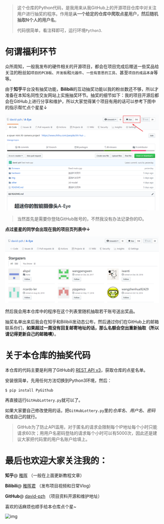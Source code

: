 > 这个仓库的Python代码，是我用来从我GitHub上的开源项目仓库中对关注用户进行抽奖的程序。作用是**从一个给定的仓库中爬取点星用户，然后随机抽取N个人的用户名**。
>
> 代码很简单，看注释即可，运行环境`Python3`.

# 何谓福利环节

众所周知，一般我发布的硬件相关的开源项目，都会在项目完成后赠送一些奖品给关注的粉丝如`项目的PCB板`、`开发板`和`元器件`、`一些有意思的工具`、甚至`项目的成品本身`等等。

由于**知乎**平台没有抽奖功能，**Bilibili**的互动抽奖功能以我的粉丝数还不够，所以才准备在本知名同性交友网站上实施抽奖环节。抽奖的细节如下：我的项目开源后都会在GitHub上进行分享和维护，所以大家觉得某个项目有用的话可以参考下图中的指示帮忙点个星星↓

![1577775878470](img/1577775878470.png)



> 当然首先是需要你登陆GitHub账号的，不然我没有办法记录你的ID。

**点过星星的同学会出现在我的项目页列表中↓**



![1577775963868](img/1577775963868.png)



然后我会用本仓库中的程序在这个列表里随机抽取若干账号送出奖品。

抽奖名单出来后我会在知乎和Bilibili发动态公布，然后通过你们在GitHub上的邮箱联系你们，**如果超过一周没有回复邮寄地址的话，那么名额会空出重新抽取（所以请记得更新自己的邮箱噢）**。



# 关于本仓库的抽奖代码

本仓库的代码主要是利用了GitHub的 [REST API v3](https://developer.github.com/v3/)，获取仓库的点星名单。

安装很简单，先用任何方法切换到Python3环境，然后：

```
$ pip install PyGithub
```

再直接运行`GitHubLottery.py`就可以了。

如果大家要自己修改使用的话，把`GitHubLottery.py`里的*仓库名*、*用户名*、*密码*改成自己的就行。

> GitHub为了防止API滥用，对于匿名的请求会限制每个IP地址每个小时只能请求60次；用用户名密码登陆的请求每个小时可以有5000次，因此还是建议大家把代码里的用户名账户给填上。



# 最后也欢迎大家关注我的：

**知乎**@ [稚晖](https://www.zhihu.com/people/zhi-hui-64-54/activities)  （一般在上面更新教程文章）

**Bilibili**@ [稚晖君](https://space.bilibili.com/20259914)  （发布项目视频和日常Vlog）

**GitHub**@ [david-pzh](https://github.com/david-pzh) （项目资料开源和维护地址）

喜欢的话麻烦也顺手给本仓库点个星~

![img](https://pic3.zhimg.com/80/v2-bf913e9c68d5ea7539ad10a2b6b35af2_hd.jpg)